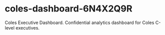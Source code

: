 # coles-dashboard-6N4X2Q9R
Coles Executive Dashboard. Confidential analytics dashboard for Coles C-level executives.
